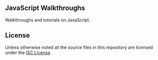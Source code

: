 ## JavaScript Walkthroughs

Walkthroughs and tutorials on JavaScript.

## License 
Unless otherwise noted all the source files in this repository are licensed under the [ISC License](LICENSE).

